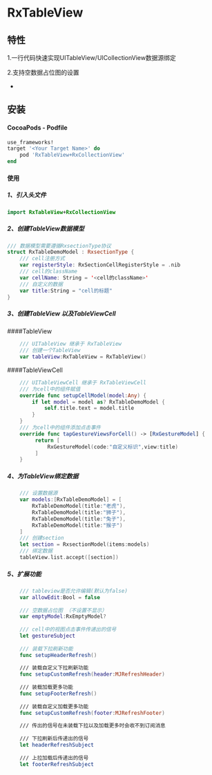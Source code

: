 # RxTableView


## 特性


1.一行代码快速实现UITableView/UICollectionView数据源绑定


2.支持空数据占位图的设置


-


## 安装 


#### CocoaPods - Podfile


```ruby
use_frameworks!
target '<Your Target Name>' do
	pod 'RxTableView+RxCollectionView'
end
```


#### 使用
##### 1、引入头文件

```swift
import RxTableView+RxCollectionView
```
##### 2、创建TableView数据模型 
	
```swift 
/// 数据模型需要遵循RxsectionType协议
struct RxTableDemoModel : RxsectionType {
	/// cell注册方式
	var registerStyle: RxSectionCellRegisterStyle = .nib
	/// cell的className
	var cellName: String = '<cell的className>'
	/// 自定义的数据
	var title:String = "cell的标题"
}
```
	

##### 3、创建TableView 以及TableViewCell

####TableView

```swift
	/// UITableView 继承于 RxTableView
	/// 创建一个TableView
	var tableView:RxTableView = RxTableView()
```

####TableViewCell

```swift 
	/// UITableViewCell 继承于 RxTableViewCell
	/// 为cell中的组件赋值
	override func setupCellModel(model:Any) {
		if let model = model as? RxTableDemoModel {
			self.title.text = model.title
		}
	}
	/// 为cell中的组件添加点击事件
	override func tapGestureViewsForCell() -> [RxGestureModel] {
		 return [
			 RxGestureModel(code:"自定义标识",view:title)
		 ]
	}
```

##### 4、为TableView绑定数据

```swift 
	/// 设置数据源
	var models:[RxTableDemoModel] = [
		RxTableDemoModel(title:"老虎"),
		RxTableDemoModel(title:"狮子"),
		RxTableDemoModel(title:"兔子"),
		RxTableDemoModel(title:"猴子")
	]
	/// 创建section
	let section = RxsectionModel(items:models)
	/// 绑定数据
	tableView.list.accept([section])
```

##### 5、扩展功能

```swift 
	/// tableview是否允许编辑(默认为false)
	var allowEdit:Bool = false
	
	/// 空数据占位图 （不设置不显示）
	var emptyModel:RxEmptyModel?
	
	/// cell中的视图点击事件传递出的信号
	let gestureSubject
	
	/// 装载下拉刷新功能
	func setupHeaderRefresh()
	
	/// 装载自定义下拉刷新功能
	func setupCustomRefresh(header:MJRefreshHeader)
	
	/// 装载加载更多功能
	func setupFooterRefresh()
	
	/// 装载自定义加载更多功能
	func setupCustomRefresh(footer:MJRefreshFooter)
	
	/// 传出的信号在未装载下拉以及加载更多时会收不到订阅消息
	
	/// 下拉刷新后传递出的信号
	let headerRefreshSubject
	
	/// 上拉加载后传递出的信号
	let footerRefreshSubject
```


